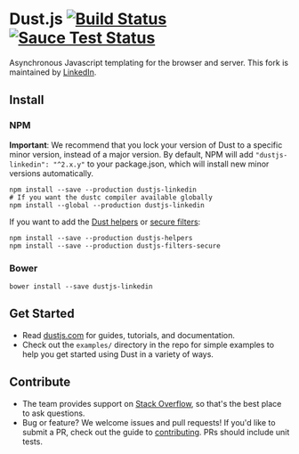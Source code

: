 # Dust.js [![Build Status](https://secure.travis-ci.org/linkedin/dustjs.png)](http://travis-ci.org/linkedin/dustjs) [![Sauce Test Status](https://saucelabs.com/buildstatus/dustjs)](https://saucelabs.com/u/dustjs)


Asynchronous Javascript templating for the browser and server. This fork is maintained by [LinkedIn](http://linkedin.github.io/).

## Install

### NPM

**Important**: We recommend that you lock your version of Dust to a specific minor version, instead of a major version. By default, NPM will add `"dustjs-linkedin": "^2.x.y"` to your package.json, which will install new minor versions automatically.

    npm install --save --production dustjs-linkedin
    # If you want the dustc compiler available globally
    npm install --global --production dustjs-linkedin

If you want to add the [Dust helpers](https://github.com/linkedin/dustjs-helpers) or [secure filters](https://github.com/linkedin/dustjs-filters-secure):

    npm install --save --production dustjs-helpers
    npm install --save --production dustjs-filters-secure

### Bower

    bower install --save dustjs-linkedin

## Get Started

* Read [dustjs.com](http://www.dustjs.com/) for guides, tutorials, and documentation.
* Check out the `examples/` directory in the repo for simple examples to help you get started using Dust in a variety of ways.

## Contribute

* The team provides support on [Stack Overflow](https://stackoverflow.com/questions/tagged/dust.js), so that's the best place to ask questions.
* Bug or feature? We welcome issues and pull requests! If you'd like to submit a PR, check out the guide to [contributing](https://github.com/linkedin/dustjs/wiki/Contributing). PRs should include unit tests.
